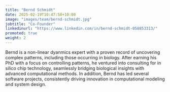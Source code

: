```yaml
---
title: "Bernd Schmidt"
date: 2025-02-19T10:47:58+10:00
image: "images/team/bernd-schmidt.jpg"
jobtitle: "Co-Founder"
linkedinurl: "https://www.linkedin.com/in/bernd-schmidt-058853313/"
promoted: true
weight: 2
---
```


Bernd is a non-linear dyanmics expert with a proven record of uncovering complex patterns, including those occurring in biology. After earning his PhD with a focus on controlling patterns, he ventured into consulting for in silico chip technology, seamlessly bridging biological insights with advanced computational methods. In addition, Bernd has led several software projects, consistently driving innovation in computational modeling and system design.
